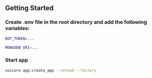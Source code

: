 ## Getting Started
### Create .env file in the root directory and add the following variables:
```bash
BOT_TOKEN=...

MONGODB_URI=...
```
### Start app
```bash
uvicorn app:create_app --reload --factory
``` 
